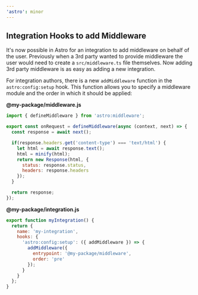 ```yaml
---
'astro': minor
---
```


## Integration Hooks to add Middleware

It's now possible in Astro for an integration to add middleware on behalf of the user. Previously when a 3rd party wanted to provide middleware the user would need to create a `src/middleware.ts` file themselves. Now adding 3rd party middleware is as easy as adding a new integration.

For integration authors, there is a new `addMiddleware` function in the `astro:config:setup` hook. This function allows you to specify a middleware module and the order in which it should be applied:

__@my-package/middleware.js__

```js
import { defineMiddleware } from 'astro:middleware';

export const onRequest = defineMiddleware(async (context, next) => {
  const response = await next();

  if(response.headers.get('content-type') === 'text/html') {
    let html = await response.text();
    html = minify(html);
    return new Response(html, {
      status: response.status,
      headers: response.headers
    });
  }

  return response;
});
```

__@my-package/integration.js__

```js
export function myIntegration() {
  return {
    name: 'my-integration',
    hooks: {
      'astro:config:setup': ({ addMiddleware }) => {
        addMiddleware({
          entrypoint: '@my-package/middleware',
          order: 'pre'
        });
      }
    }
  };
}
```
